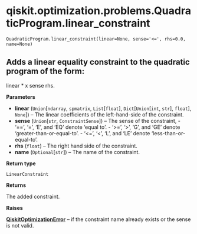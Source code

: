 # qiskit.optimization.problems.QuadraticProgram.linear\_constraint

`QuadraticProgram.linear_constraint(linear=None, sense='<=', rhs=0.0, name=None)`

## Adds a linear equality constraint to the quadratic program of the form:

linear \* x sense rhs.

**Parameters**

*   **linear** (`Union`\[`ndarray`, `spmatrix`, `List`\[`float`], `Dict`\[`Union`\[`int`, `str`], `float`], `None`]) – The linear coefficients of the left-hand-side of the constraint.
*   **sense** (`Union`\[`str`, `ConstraintSense`]) – The sense of the constraint, - ‘==’, ‘=’, ‘E’, and ‘EQ’ denote ‘equal to’. - ‘>=’, ‘>’, ‘G’, and ‘GE’ denote ‘greater-than-or-equal-to’. - ‘\<=’, ‘\<’, ‘L’, and ‘LE’ denote ‘less-than-or-equal-to’.
*   **rhs** (`float`) – The right hand side of the constraint.
*   **name** (`Optional`\[`str`]) – The name of the constraint.

**Return type**

`LinearConstraint`

**Returns**

The added constraint.

**Raises**

[**QiskitOptimizationError**](qiskit.optimization.QiskitOptimizationError#qiskit.optimization.QiskitOptimizationError "qiskit.optimization.QiskitOptimizationError") – if the constraint name already exists or the sense is not valid.
